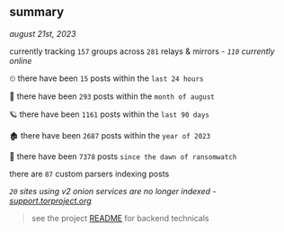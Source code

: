 
## summary
_august 21st, 2023_

currently tracking `157` groups across `281` relays & mirrors - _`110` currently online_

⏲ there have been `15` posts within the `last 24 hours`

🦈 there have been `293` posts within the `month of august`

🪐 there have been `1161` posts within the `last 90 days`

🏚 there have been `2687` posts within the `year of 2023`

🦕 there have been `7378` posts `since the dawn of ransomwatch`

there are `87` custom parsers indexing posts

_`20` sites using v2 onion services are no longer indexed - [support.torproject.org](https://support.torproject.org/onionservices/v2-deprecation/)_

> see the project [README](https://github.com/joshhighet/ransomwatch#ransomwatch--) for backend technicals
